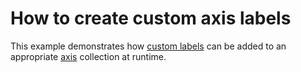 # How to create custom axis labels


<p>This example demonstrates how <a href="http://devexpress.com/Help/Content.aspx?help=XtraCharts&document=CustomDocument5804.htm">custom labels</a> can be added to an appropriate <a href="http://devexpress.com/Help/Content.aspx?help=XtraCharts&document=CustomDocument5779.htm">axis</a> collection at runtime.</p>

<br/>



